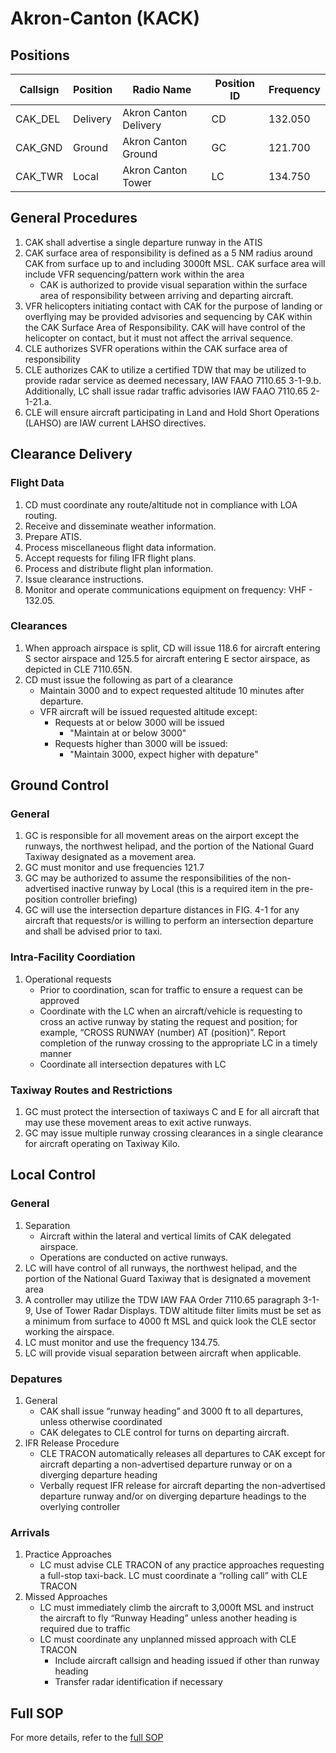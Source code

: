 # Akron-Canton (KACK)

## Positions

| Callsign           | Position       | Radio Name        | Position ID | Frequency                       |
| ------------------ | -------------- | ---------------- | ------------- | --------------------------- |
| CAK_DEL | Delivery | Akron Canton Delivery | CD | 132.050 |
| CAK_GND | Ground | Akron Canton Ground | GC | 121.700 |
| CAK_TWR | Local | Akron Canton Tower | LC | 134.750 |


## General Procedures
1. CAK shall advertise a single departure runway in the ATIS
2. CAK surface area of responsibility is defined as a 5 NM radius around CAK from
surface up to and including 3000ft MSL. CAK surface area will include VFR
sequencing/pattern work within the area
    - CAK is authorized to provide visual separation within the surface area of
responsibility between arriving and departing aircraft.
3. VFR helicopters initiating contact with CAK for the purpose of landing or
overflying may be provided advisories and sequencing by CAK within the CAK
Surface Area of Responsibility. CAK will have control of the helicopter on
contact, but it must not affect the arrival sequence.
4. CLE authorizes SVFR operations within the CAK surface area of responsibility
5. CLE authorizes CAK to utilize a certified TDW that may be utilized to provide
radar service as deemed necessary, IAW FAAO 7110.65 3-1-9.b. Additionally, LC
shall issue radar traffic advisories IAW FAAO 7110.65 2-1-21.a.
6. CLE will ensure aircraft participating in Land and Hold Short Operations (LAHSO)
are IAW current LAHSO directives.


## Clearance Delivery

### Flight Data
1. CD must coordinate any route/altitude not in compliance with LOA routing.
2. Receive and disseminate weather information.
3. Prepare ATIS.
4. Process miscellaneous flight data information.
5. Accept requests for filing IFR flight plans.
6. Process and distribute flight plan information.
7. Issue clearance instructions.
8. Monitor and operate communications equipment on frequency: VHF - 132.05.

### Clearances
1.  When approach airspace is split, CD will issue 118.6 for aircraft entering S sector
airspace and 125.5 for aircraft entering E sector airspace, as depicted in CLE
7110.65N.
2. CD must issue the following as part of a clearance
    - Maintain 3000 and to expect requested altitude 10 minutes after departure.
    - VFR aircraft will be issued requested altitude except:
        - Requests at or below 3000 will be issued
            - "Maintain at or below 3000"
        - Requests higher than 3000 will be issued:
            - "Maintain 3000, expect higher with depature"

## Ground Control

### General
1. GC is responsible for all movement areas on the airport except the runways, the northwest helipad, and the portion of the National Guard Taxiway designated as a movement area.
2. GC must monitor and use frequencies 121.7
3. GC may be authorized to assume the responsibilities of the non-advertised inactive runway by Local (this is a required item in the pre-position controller briefing)
4. GC will use the intersection departure distances in FIG. 4-1 for any aircraft that requests/or is willing to perform an intersection departure and shall be advised prior to taxi.

### Intra-Facility Coordiation
1. Operational requests
    - Prior to coordination, scan for traffic to ensure a request can be approved
    - Coordinate with the LC when an aircraft/vehicle is requesting to cross an active runway by stating the request and position; for example, “CROSS RUNWAY (number) AT (position)”. Report completion of the runway crossing to the appropriate LC in a timely manner
    - Coordinate all intersection depatures with LC

### Taxiway Routes and Restrictions
1. GC must protect the intersection of taxiways C and E for all aircraft that may use these movement areas to exit active runways.
2. GC may issue multiple runway crossing clearances in a single clearance for aircraft operating on Taxiway Kilo.


## Local Control

### General
1. Separation
    - Aircraft within the lateral and vertical limits of CAK delegated airspace.
    - Operations are conducted on active runways.
2. LC will have control of all runways, the northwest helipad, and the portion of the National Guard Taxiway that is designated a movement area
3. A controller may utilize the TDW IAW FAA Order 7110.65 paragraph 3-1-9, Use of Tower Radar Displays. TDW altitude filter limits must be set as a minimum from surface to 4000 ft MSL and quick look the CLE sector working the airspace.
4. LC must monitor and use the frequency 134.75.
5. LC will provide visual separation between aircraft when applicable.

### Depatures
1. General
    - CAK shall issue “runway heading” and 3000 ft to all departures, unless otherwise coordinated
    - CAK delegates to CLE control for turns on departing aircraft.
2. IFR Release Procedure
    - CLE TRACON automatically releases all departures to CAK except for aircraft departing a non-advertised departure runway or on a diverging departure heading
    - Verbally request IFR release for aircraft departing the non-advertised departure runway and/or on diverging departure headings to the overlying controller

### Arrivals
1. Practice Approaches
    - LC must advise CLE TRACON of any practice approaches requesting a full-stop taxi-back. LC must coordinate a “rolling call” with CLE TRACON
2. Missed Approaches
    - LC must immediately climb the aircraft to 3,000ft MSL and instruct the aircraft to fly “Runway Heading” unless another heading is required due to traffic
    - LC must coordinate any unplanned missed approach with CLE TRACON
        - Include aircraft callsign and heading issued if other than runway heading
        - Transfer radar identification if necessary


## Full SOP
For more details, refer to the [full SOP](https://clevelandcenter.org/files/downloads/Akron-Canton_ATCT_(CAK)_SOP__6.pdf)